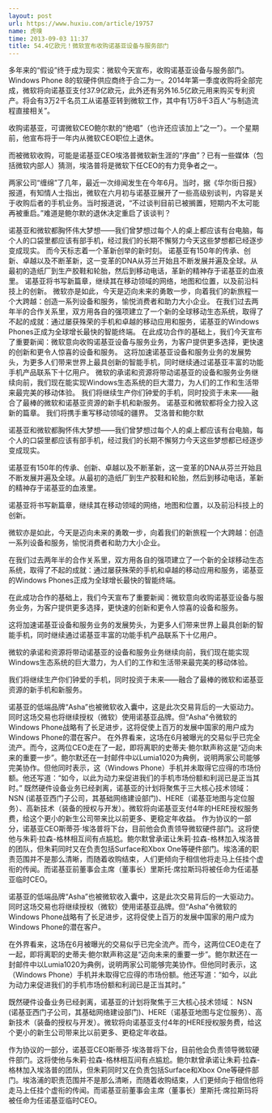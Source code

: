 ```yaml
---
layout: post
url: https://www.huxiu.com/article/19757
name: 虎嗅
time: 2013-09-03 11:37
title: 54.4亿欧元！微软宣布收购诺基亚设备与服务部门
---
```

多年来的“假设”终于成为现实：微软今天宣布，收购诺基亚设备与服务部门。Windows Phone 8的软硬件供应商终于合二为一。2014年第一季度收购将全部完成，微软将向诺基亚支付37.9亿欧元，此外还有另外16.5亿欧元用来购买专利资产。将会有3万2千名员工从诺基亚转到微软工作，其中有1万8千3百人“与制造流程直接相关”。

收购诺基亚，可谓微软CEO鲍尔默的“绝唱”（也许还应该加上“之一”）。一个星期前，他宣布将于一年内从微软CEO职位上退休。

而被微软收购，可能是诺基亚CEO埃洛普微软新生涯的“序曲”？已有一些媒体（包括微软内部人）猜测，埃洛普将是微软下任CEO的有力竞争者之一。

两家公司“缠绵”了几年，最近一次绯闻发生在今年6月。当时，据《华尔街日报》报道，有知情人士指出，微软在六月初与诺基亚展开了一些高级别谈判，内容是关于收购后者的手机业务。当时报道说，“不过谈判目前已被搁置，短期内不太可能再被重启。”难道是鲍尔默的退休决定重启了该谈判？

诺基亚和微软都胸怀伟大梦想——我们曾梦想过每个人的桌上都应该有台电脑，每个人的口袋里都应该有部手机，经过我们的长期不懈努力今天这些梦想都已经逐步变成现实。 而今天标志着一个革新创举的新时刻。 诺基亚有150年的传承、创新、卓越以及不断革新，这一变革的DNA从芬兰开始且不断发展并遍及全球。从最初的造纸厂到生产胶鞋和轮胎，然后到移动电话，革新的精神存于诺基亚的血液里。 诺基亚将书写新篇章，继续其在移动领域的网络，地图和位置，以及前沿科技上的创新。 微软亦是如此，今天是迈向未来的勇敢一步，向着我们的新旅程一个大跨越：创造一系列设备和服务，愉悦消费者和助力大小企业。 在我们过去两年半的合作关系里，双方用各自的强项建立了一个新的全球移动生态系统，取得了不起的成就：通过屡获殊荣的手机和卓越的移动应用和服务，诺基亚的Windows Phones正成为全球增长最快的智能终端。 在此成功合作的基础上，我们今天宣布了重要新闻：微软意向收购诺基亚设备与服务业务，为客户提供更多选择，更快速的创新和更令人惊喜的设备和服务。 这将加速诺基亚设备和服务业务的发展势头，为更多人们带来世界上最具创新的智能手机，同时继续通过诺基亚丰富的功能手机产品联系下十亿用户。 微软的承诺和资源将带动诺基亚的设备和服务业务继续向前，我们现在能实现Windows生态系统的巨大潜力，为人们的工作和生活带来最完美的移动体验。 我们将继续生产你们钟爱的手机，同时投资于未来——融合了最棒的微软和诺基亚资源的新手机和新服务。 诺基亚和微软都将全力投入这新的篇章。 我们将携手重写移动领域的疆界。 艾洛普和鲍尔默

诺基亚和微软都胸怀伟大梦想——我们曾梦想过每个人的桌上都应该有台电脑，每个人的口袋里都应该有部手机，经过我们的长期不懈努力今天这些梦想都已经逐步变成现实。

诺基亚有150年的传承、创新、卓越以及不断革新，这一变革的DNA从芬兰开始且不断发展并遍及全球。从最初的造纸厂到生产胶鞋和轮胎，然后到移动电话，革新的精神存于诺基亚的血液里。

诺基亚将书写新篇章，继续其在移动领域的网络，地图和位置，以及前沿科技上的创新。

微软亦是如此，今天是迈向未来的勇敢一步，向着我们的新旅程一个大跨越：创造一系列设备和服务，愉悦消费者和助力大小企业。

在我们过去两年半的合作关系里，双方用各自的强项建立了一个新的全球移动生态系统，取得了不起的成就：通过屡获殊荣的手机和卓越的移动应用和服务，诺基亚的Windows Phones正成为全球增长最快的智能终端。

在此成功合作的基础上，我们今天宣布了重要新闻：微软意向收购诺基亚设备与服务业务，为客户提供更多选择，更快速的创新和更令人惊喜的设备和服务。

这将加速诺基亚设备和服务业务的发展势头，为更多人们带来世界上最具创新的智能手机，同时继续通过诺基亚丰富的功能手机产品联系下十亿用户。

微软的承诺和资源将带动诺基亚的设备和服务业务继续向前，我们现在能实现Windows生态系统的巨大潜力，为人们的工作和生活带来最完美的移动体验。

我们将继续生产你们钟爱的手机，同时投资于未来——融合了最棒的微软和诺基亚资源的新手机和新服务。

诺基亚的低端品牌“Asha”也被微软收入囊中，这是此次交易背后的一大驱动力。同时这场交易也将继续授权（微软）使用诺基亚品牌。但“Asha”令微软的Windows Phone战略有了长足进步，这将促使上百万的发展中国家的用户成为Windows Phone的潜在客户。 在外界看来，这场在6月被曝光的交易似乎已完全流产。而今，这两位CEO走在了一起，即将离职的史蒂夫·鲍尔默声称这是“迈向未来的重要一步”。鲍尔默还在一封邮件中以Lumia1020为典例，说明两家公司能够完美协作。但他同时表示，这（Windows Phone）手机并未取得它应得的市场份额。他还写道：“如今，以此为动力来促进我们的手机市场份额和利润已是正当其时。” 既然硬件设备业务已经剥离，诺基亚的计划将聚焦于三大核心技术领域： NSN (诺基亚西门子公司，其基础网络建设部门)、HERE（诺基亚地图与定位服务）、高新技术（装备的授权与开发）。微软将向诺基亚支付4年的HERE授权服务费，给这个更小的新生公司带来比以前更多、更稳定年收益。 作为协议的一部分，诺基亚CEO斯蒂芬·埃洛普将下台，目前他会负责领导微软硬件部门。这将使他与朱莉·拉森-格林相互间有点尴尬。鲍尔默曾承诺让朱莉·拉森-格林加入埃洛普的团队，但朱莉同时又在负责包括Surface和Xbox One等硬件部门。埃洛浦的职责范围并不是那么清晰，而随着收购结束，人们更倾向于相信他将走马上任挂个虚衔的传闻。而诺基亚前董事会主席（董事长）里斯托·席拉斯玛将被任命为任诺基亚临时CEO。

诺基亚的低端品牌“Asha”也被微软收入囊中，这是此次交易背后的一大驱动力。同时这场交易也将继续授权（微软）使用诺基亚品牌。但“Asha”令微软的Windows Phone战略有了长足进步，这将促使上百万的发展中国家的用户成为Windows Phone的潜在客户。

在外界看来，这场在6月被曝光的交易似乎已完全流产。而今，这两位CEO走在了一起，即将离职的史蒂夫·鲍尔默声称这是“迈向未来的重要一步”。鲍尔默还在一封邮件中以Lumia1020为典例，说明两家公司能够完美协作。但他同时表示，这（Windows Phone）手机并未取得它应得的市场份额。他还写道：“如今，以此为动力来促进我们的手机市场份额和利润已是正当其时。”

既然硬件设备业务已经剥离，诺基亚的计划将聚焦于三大核心技术领域： NSN (诺基亚西门子公司，其基础网络建设部门)、HERE（诺基亚地图与定位服务）、高新技术（装备的授权与开发）。微软将向诺基亚支付4年的HERE授权服务费，给这个更小的新生公司带来比以前更多、更稳定年收益。

作为协议的一部分，诺基亚CEO斯蒂芬·埃洛普将下台，目前他会负责领导微软硬件部门。这将使他与朱莉·拉森-格林相互间有点尴尬。鲍尔默曾承诺让朱莉·拉森-格林加入埃洛普的团队，但朱莉同时又在负责包括Surface和Xbox One等硬件部门。埃洛浦的职责范围并不是那么清晰，而随着收购结束，人们更倾向于相信他将走马上任挂个虚衔的传闻。而诺基亚前董事会主席（董事长）里斯托·席拉斯玛将被任命为任诺基亚临时CEO。

